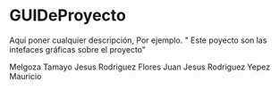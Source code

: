 # GUIDeProyecto
Aquí  poner cualquier descripción, Por ejemplo. " Este poyecto son las intefaces gráficas sobre el proyecto"



Melgoza Tamayo Jesus
Rodriguez Flores Juan Jesus
Rodriguez Yepez Mauricio
